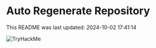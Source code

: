 # Auto Regenerate Repository

This README was last updated: 2024-10-02 17:41:14

 ![TryHackMe](https://tryhackme.com/badge/533634)